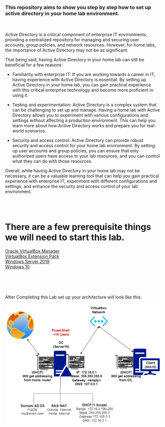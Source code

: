 ### **This repository aims to show you step by step how to set up active directory in your home lab environment.** 
<br/>
<br/>
Active Directory is a critical component of enterprise IT environments, providing a centralized repository for managing and securing user accounts, group policies, and network resources. However, for home labs, the importance of Active Directory may not be as significant.

That being said, having Active Directory in your home lab can still be beneficial for a few reasons:

- Familiarity with enterprise IT: If you are working towards a career in IT, having experience with Active Directory is essential. By setting up Active Directory in your home lab, you can gain practical experience with this critical enterprise technology and become more proficient in using it.

- Testing and experimentation: Active Directory is a complex system that can be challenging to set up and manage. Having a home lab with Active Directory allows you to experiment with various configurations and settings without affecting a production environment. This can help you learn more about how Active Directory works and prepare you for real-world scenarios.

- Security and access control: Active Directory can provide robust security and access control for your home lab environment. By setting up user accounts and group policies, you can ensure that only authorized users have access to your lab resources, and you can control what they can do with those resources.

 Overall, while having Active Directory in your home lab may not be necessary, it can be a valuable learning tool that can help you gain practical experience with enterprise IT, experiment with different configurations and settings, and enhance the security and access control of your lab environment.
<br/>
<br/>
<br/>
<br/>




 # There are a few prerequisite things we will need to start this lab.

 [Oracle VirtualBox Manager](https://www.virtualbox.org/wiki/Download_Old_Builds_6_1) <br/>
 [ViirtualBox Extension Pack](https://download.virtualbox.org/virtualbox/6.1.42/Oracle_VM_VirtualBox_Extension_Pack-6.1.42.vbox-extpack) <br/>
 [Windows Server 2019](https://www.microsoft.com/en-us/evalcenter/download-windows-server-2019) <br/>
 [Windows 10](https://go.microsoft.com/fwlink/?LinkId=691209)


 <br/>
<br/>
<br/>
<br/>
After Completing this Lab set up your architecture will look like this: <br/>

![](Images/ad_architecture.jpg.png)

